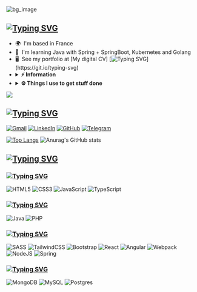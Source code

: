 
![bg_image](https://github.com/xMurieLLx/xMurieLLx/blob/main/584054_movie-ezgif.com-optimize%20(compressed).gif)

## [![Typing SVG](https://readme-typing-svg.herokuapp.com?font=Press+Start+2P&duration=1500&pause=250&center=true&vCenter=true&multiline=true&random=false&width=625&height=124&lines=Hi+there+!+;My+name+is+;Dmitri+Garabine;I'm+a+Full-Stack+Web+Developer)](https://git.io/typing-svg) <br/>
* 🌍  I'm based in France
* 🧠  I'm learning Java with Spring + SpringBoot, Kubernetes and Golang
* 🖥️  See my portfolio at [My digital CV] [![Typing SVG](https://readme-typing-svg.herokuapp.com?font=Press+Start+2P&size=12&duration=1500&pause=250&vCenter=true&random=false&width=200&height=25&lines=Building+...;Reparation+...;Constructing+...;Deploying+...)](https://git.io/typing-svg)
* <details><summary><b>⚡ Information </b></summary><br/>
	<ul>
	<li>🛠 &nbsp; For Front-End I’m currently working with HTML, CSS+SCSS, TailwindCss, JavaScript (Angular and React);</li>
 	<li>💻 &nbsp; For Back-End: PHP, Java (Spring + SpringBoot);</li>
	<li>🚀 &nbsp; I love exploring new technologies and building cool stuff;</li>
 	<li>📰 &nbsp; Reading, writing & watching Tech Stuff whenever possible.</li>
  	</ul>
	</details>
* <details><summary><b>⚙️ Things I use to get stuff done</b></summary><br/>
  	<ul>
  	    <li><b>OS:</b> Win11 v.23H2</li>
	      <li><b>Laptop: </b> PC Specialist Defiance Pro 17 M1</li>
  	    <li><b>Browser: </b> Chrome</li>
	    <li><b>Terminal: </b> Terminal Windows: Kali + Oh My Posh</li>
	    <li><b>Code Editor:</b> VSCode and IntelliJIDEA</li>
 	    <li><b>Other Tools:</b> Postman, Notion</li>
	    <li><b>To Stay Updated:</b> Telegram</li>
	</ul>
</details>

![](https://komarev.com/ghpvc/?username=your-github-xMurieLLx&style=for-the-badge)

## [![Typing SVG](https://readme-typing-svg.herokuapp.com?font=Press+Start+2P&duration=1500&pause=250&center=true&vCenter=true&multiline=true&random=false&width=625&height=40&lines=%E2%9C%89%EF%B8%8F+You+can+contact+Me+%F0%9F%93%AB)](https://git.io/typing-svg)
[![Gmail](https://img.shields.io/badge/Gmail-D14836?style=for-the-badge&logo=gmail&logoColor=white)](mailto:muriell.htc@gmail.com?subject=[GitHub])
[![LinkedIn](https://img.shields.io/badge/linkedin-%230077B5.svg?style=for-the-badge&logo=linkedin&logoColor=white)](https://www.linkedin.com/in/dmitri-garabine-41284510b/)
[![GitHub](https://img.shields.io/badge/github-%23121011.svg?style=for-the-badge&logo=github&logoColor=white)](https://www.github.com/xMurieLLx)
[![Telegram](https://img.shields.io/badge/Telegram-2CA5E0?style=for-the-badge&logo=telegram&logoColor=white)](https://t.me/xmuriellx)



[![Top Langs](https://github-readme-stats.vercel.app/api/top-langs/?username=xMurieLLx&theme=tokyonight)](https://github.com/anuraghazra/github-readme-stats)
![Anurag's GitHub stats](https://github-readme-stats.vercel.app/api?username=xMurieLLx&show_icons=true&theme=tokyonight&ru)

## [![Typing SVG](https://readme-typing-svg.herokuapp.com?font=Press+Start+2P&duration=1500&pause=250&center=true&vCenter=true&multiline=true&random=false&width=625&height=40&lines=SKILLS)](https://git.io/typing-svg)

### [![Typing SVG](https://readme-typing-svg.herokuapp.com?font=Press+Start+2P&duration=1500&pause=250&vCenter=true&multiline=true&random=false&width=625&height=40&lines=Language+Front-End)](https://git.io/typing-svg)

![HTML5](https://img.shields.io/badge/html5-%23E34F26.svg?style=for-the-badge&logo=html5&logoColor=white)
![CSS3](https://img.shields.io/badge/css3-%231572B6.svg?style=for-the-badge&logo=css3&logoColor=white)
![JavaScript](https://img.shields.io/badge/javascript-%23323330.svg?style=for-the-badge&logo=javascript&logoColor=%23F7DF1E)
![TypeScript](https://img.shields.io/badge/typescript-%23007ACC.svg?style=for-the-badge&logo=typescript&logoColor=white)

### [![Typing SVG](https://readme-typing-svg.herokuapp.com?font=Press+Start+2P&duration=1500&pause=250&vCenter=true&multiline=true&random=false&width=625&height=40&lines=Language+Back-End)](https://git.io/typing-svg)

![Java](https://img.shields.io/badge/java-%23ED8B00.svg?style=for-the-badge&logo=openjdk&logoColor=white)
![PHP](https://img.shields.io/badge/php-%23777BB4.svg?style=for-the-badge&logo=php&logoColor=white)

### [![Typing SVG](https://readme-typing-svg.herokuapp.com?font=Press+Start+2P&duration=1500&pause=250&vCenter=true&multiline=true&random=false&width=625&height=40&lines=Frameworks)](https://git.io/typing-svg)

![SASS](https://img.shields.io/badge/SASS-hotpink.svg?style=for-the-badge&logo=SASS&logoColor=white)
![TailwindCSS](https://img.shields.io/badge/tailwindcss-%2338B2AC.svg?style=for-the-badge&logo=tailwind-css&logoColor=white)
![Bootstrap](https://img.shields.io/badge/bootstrap-%238511FA.svg?style=for-the-badge&logo=bootstrap&logoColor=white)
![React](https://img.shields.io/badge/react-%2320232a.svg?style=for-the-badge&logo=react&logoColor=%2361DAFB)
![Angular](https://img.shields.io/badge/angular-%23DD0031.svg?style=for-the-badge&logo=angular&logoColor=white)
![Webpack](https://img.shields.io/badge/webpack-%238DD6F9.svg?style=for-the-badge&logo=webpack&logoColor=black)
![NodeJS](https://img.shields.io/badge/node.js-6DA55F?style=for-the-badge&logo=node.js&logoColor=white)
![Spring](https://img.shields.io/badge/spring-%236DB33F.svg?style=for-the-badge&logo=spring&logoColor=white)

### [![Typing SVG](https://readme-typing-svg.herokuapp.com?font=Press+Start+2P&duration=1500&pause=250&vCenter=true&multiline=true&random=false&width=625&height=40&lines=Data+Bases)](https://git.io/typing-svg)

![MongoDB](https://img.shields.io/badge/MongoDB-%234ea94b.svg?style=for-the-badge&logo=mongodb&logoColor=white)
![MySQL](https://img.shields.io/badge/mysql-4479A1.svg?style=for-the-badge&logo=mysql&logoColor=white)
![Postgres](https://img.shields.io/badge/postgres-%23316192.svg?style=for-the-badge&logo=postgresql&logoColor=white)


